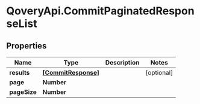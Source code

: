 # QoveryApi.CommitPaginatedResponseList

## Properties

Name | Type | Description | Notes
------------ | ------------- | ------------- | -------------
**results** | [**[CommitResponse]**](CommitResponse.md) |  | [optional] 
**page** | **Number** |  | 
**pageSize** | **Number** |  | 



